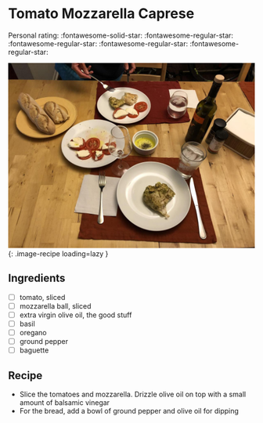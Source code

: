# Tomato Mozzarella Caprese

<!-- {cts} rating=1; (User can specify rating on scale of 1-5) -->

Personal rating: :fontawesome-solid-star: :fontawesome-regular-star: :fontawesome-regular-star: :fontawesome-regular-star: :fontawesome-regular-star:

<!-- {cte} -->

<!-- {cts} name_image=tomato_mozzarella_caprese.jpg; (User can specify image name) -->

![tomato_mozzarella_caprese.jpg](./tomato_mozzarella_caprese.jpg){: .image-recipe loading=lazy }

<!-- {cte} -->

## Ingredients

- [ ] tomato, sliced
- [ ] mozzarella ball, sliced
- [ ] extra virgin olive oil, the good stuff
- [ ] basil
- [ ] oregano
- [ ] ground pepper
- [ ] baguette

## Recipe

- Slice the tomatoes and mozzarella. Drizzle olive oil on top with a small amount of balsamic vinegar
- For the bread, add a bowl of ground pepper and olive oil for dipping
